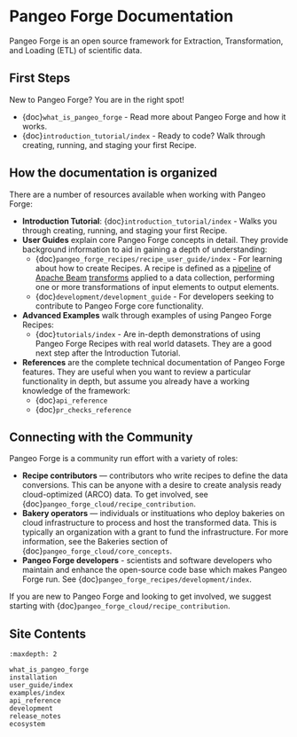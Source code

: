 # Pangeo Forge Documentation

Pangeo Forge is an open source framework for Extraction, Transformation, and Loading (ETL) of scientific data.

## First Steps

New to Pangeo Forge? You are in the right spot!

- {doc}`what_is_pangeo_forge` - Read more about Pangeo Forge and how it works.
- {doc}`introduction_tutorial/index` - Ready to code? Walk through creating, running, and staging your first Recipe.

## How the documentation is organized

There are a number of resources available when working with Pangeo Forge:

- **Introduction Tutorial**: {doc}`introduction_tutorial/index` - Walks you through creating, running, and staging your first Recipe.
- **User Guides** explain core Pangeo Forge concepts in detail. They provide
  background information to aid in gaining a depth of understanding:
  - {doc}`pangeo_forge_recipes/recipe_user_guide/index` - For learning about how to create Recipes. A recipe is defined as a [pipeline](https://beam.apache.org/documentation/programming-guide/#creating-a-pipeline) of [Apache Beam](https://beam.apache.org/) [transforms](https://beam.apache.org/documentation/programming-guide/#transforms) applied to a data collection, performing one or more transformations of input elements to output elements.
  - {doc}`development/development_guide` - For developers seeking to contribute to Pangeo Forge core functionality.
- **Advanced Examples** walk through examples of using Pangeo Forge Recipes:
  - {doc}`tutorials/index` - Are in-depth demonstrations of using Pangeo Forge Recipes with real world datasets. They are a good next step after the Introduction Tutorial.
- **References** are the complete technical documentation of Pangeo Forge features.  They are useful when you want to review a particular functionality in depth,
but assume you already have a working knowledge of the framework:
  - {doc}`api_reference`
  - {doc}`pr_checks_reference`


## Connecting with the Community

Pangeo Forge is a community run effort with a variety of roles:

- **Recipe contributors** — contributors who write recipes to define the data conversions. This can be anyone with a desire to create analysis ready cloud-optimized (ARCO) data. To get involved, see {doc}`pangeo_forge_cloud/recipe_contribution`.
- **Bakery operators** — individuals or instituations who deploy bakeries on cloud infrastructure to process and host the transformed data. This is typically an organization with a grant to fund the infrastructure. For more information, see the Bakeries section of {doc}`pangeo_forge_cloud/core_concepts`.
- **Pangeo Forge developers** - scientists and software developers who maintain and enhance the open-source code base which makes Pangeo Forge run. See {doc}`pangeo_forge_recipes/development/index`.

If you are new to Pangeo Forge and looking to get involved, we suggest starting with  {doc}`pangeo_forge_cloud/recipe_contribution`.


## Site Contents

```{toctree}
:maxdepth: 2

what_is_pangeo_forge
installation
user_guide/index
examples/index
api_reference
development
release_notes
ecosystem
```
